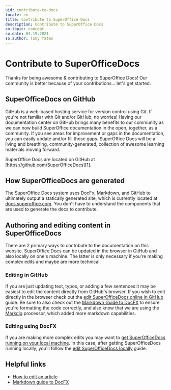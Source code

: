 ```yaml
---
uid: contribute-to-docs
locale: en
title: Contribute to SuperOffice Docs
description: Contribute to SuperOffice Docs
so.topic: concept
so.date: 04.19.2021
so.author: Tony Yates
---
```


# Contribute to SuperOfficeDocs

Thanks for being awesome & contributing to SuperOffice Docs! Our community is better because of your contributions... let's get started.

## SuperOfficeDocs on GitHub

GitHub is a web-based hosting service for version control using Git. If you're not familiar with Git and/or GitHub, no worries! Having our documentation center on GitHub brings many benefits to our community as we can now build SuperOffice documentation in the open, together, as a community. If you see areas for improvement or gaps in the documentation, you can easily update and/or fill those gaps. SuperOffice Docs will be a living and breathing, community-generated, collection of awesome learning materials moving forward.

SuperOffice Docs are located on GitHub at [https://github.com/SuperOfficeDocs][1].

## How SuperOfficeDocs are generated

The SuperOffice Docs system uses [DocFx][2], [Markdown][3], and GitHub to ultimately output a statically generated site, which is currently located at [docs.superoffice.com][4]. You don't have to understand the components that are used to generate the docs to contribute.

## Authoring and editing content in SuperOfficeDocs

There are 2 primary ways to contribute to the documentation on this website. SuperOffice Docs can be updated in the browser in GitHub and also locally on one's machine. The latter is only necessary if you're making complex edits and maybe are more technical.

### Editing in GitHub

If you are just updating text, typos, or adding a few sentences it may be easiest to edit the content directly from GitHub's browser. If you wish to edit directly in the browser check out the [edit SuperOfficeDocs online in GitHub][5] guide. Be sure to also check out the [Markdown Guide to DocFX][6] to ensure you're formatting the code correctly, and also know that we are using the [Markdig][7] processor, which added more markdown capabilities.

### Editing using DocFX

If you are making more complex edits you may want to [get SuperOfficeDocs running on your local machine][8]. In this case, after getting SuperOfficeDocs running locally, you'll follow the [edit SuperOfficeDocs locally][9] guide.

## Helpful links

* [How to edit an article][9]
* [Markdown guide to DocFX][6]

<!-- Referenced links-->
[1]: https://github.com/SuperOfficeDocs
[2]: https://dotnet.github.io/docfx/
[3]: https://en.wikipedia.org/wiki/Markdown
[4]: http://docs.superoffice.com
[5]: how-to-edit-an-article-in-browser.md
[6]: markdown-guide/index.md
[7]: https://github.com/xoofx/markdig
[8]: get-superoffice-docs-running-locally.md
[9]: how-to-edit-an-article.md

<!-- Referenced images-->